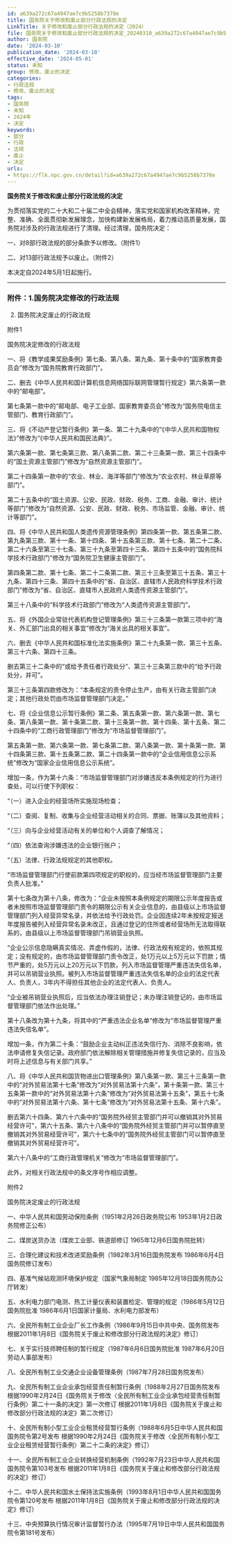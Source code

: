 ```yaml
---
id: a639a272c67a4947ae7c9b5258b7378e
title: 国务院关于修改和废止部分行政法规的决定
LinkTitle: 关于修改和废止部分行政法规的决定（2024）
file: 国务院关于修改和废止部分行政法规的决定_20240310_a639a272c67a4947ae7c9b5258b7378e.docx
author: 国务院
date: '2024-03-10'
publication_date: '2024-03-10'
effective_date: '2024-05-01'
status: 未知
group: 修改、废止的决定
categories:
- 行政法规
- 修改、废止的决定
tags:
- 国务院
- 未知
- 2024年
- 决定
keywords:
- 部分
- 行政
- 法规
- 废止
- 决定
urls:
- https://flk.npc.gov.cn/detail?id=a639a272c67a4947ae7c9b5258b7378e
---
```


**国务院关于修改和废止部分行政法规的决定**

为贯彻落实党的二十大和二十届二中全会精神，落实党和国家机构改革精神，完整、准确、全面贯彻新发展理念，加快构建新发展格局，着力推动高质量发展，国务院对涉及的行政法规进行了清理。经过清理，国务院决定：

一、对8部行政法规的部分条款予以修改。（附件1）

二、对13部行政法规予以废止。（附件2）

本决定自2024年5月1日起施行。

---

### 附件：1.国务院决定修改的行政法规

2. 国务院决定废止的行政法规

附件1

国务院决定修改的行政法规

一、将《教学成果奖励条例》第七条、第八条、第九条、第十条中的“国家教育委员会”修改为“国务院教育行政部门”。

二、删去《中华人民共和国计算机信息网络国际联网管理暂行规定》第六条第一款中的“邮电部”。

第七条第一款中的“邮电部、电子工业部、国家教育委员会”修改为“国务院电信主管部门、教育行政部门”。

三、将《不动产登记暂行条例》第一条、第二十九条中的“《中华人民共和国物权法》”修改为“《中华人民共和国民法典》”。

第六条第一款、第七条第三款、第八条第二款、第二十三条第一款、第三十四条中的“国土资源主管部门”修改为“自然资源主管部门”。

第二十四条第一款中的“农业、林业、海洋等部门”修改为“农业农村、林业草原等部门”。

第二十五条中的“国土资源、公安、民政、财政、税务、工商、金融、审计、统计等部门”修改为“自然资源、公安、民政、财政、税务、市场监管、金融、审计、统计等部门”。

四、将《中华人民共和国人类遗传资源管理条例》第四条第一款、第五条第二款、第九条第三款、第十一条、第十四条、第十五条第三款、第十七条、第二十二条、第二十六条至第三十七条、第三十九条至第四十三条、第四十五条中的“国务院科学技术行政部门”修改为“国务院卫生健康主管部门”。

第四条第二款、第十七条、第二十二条第二款、第三十三条至第三十五条、第三十九条、第四十三条、第四十五条中的“省、自治区、直辖市人民政府科学技术行政部门”修改为“省、自治区、直辖市人民政府人类遗传资源主管部门”。

第三十八条中的“科学技术行政部门”修改为“人类遗传资源主管部门”。

五、将《外国企业常驻代表机构登记管理条例》第三十三条第一款第三项中的“海关、外汇部门出具的相关事宜”修改为“海关出具的相关事宜”。

六、删去《中华人民共和国标准化法实施条例》第二十九条第一款、第三十五条、第三十六条、第四十三条。

删去第三十二条中的“或给予责任者行政处分”、第三十三条第三款中的“给予行政处分，并可”。

第三十三条第四款修改为：“本条规定的责令停止生产，由有关行政主管部门决定；其他行政处罚由市场监督管理部门决定。”

七、将《企业信息公示暂行条例》第二条、第五条第一款、第六条第一款、第七条、第八条第一款、第十条第二款、第十三条第一款、第十四条、第十五条、第二十四条中的“工商行政管理部门”修改为“市场监督管理部门”。

第五条第一款、第六条第一款、第七条第二款、第八条第一款、第十条第一款、第十四条第三款、第十五条第二款、第二十四条第一款中的“企业信用信息公示系统”修改为“国家企业信用信息公示系统”。

增加一条，作为第十六条：“市场监督管理部门对涉嫌违反本条例规定的行为进行查处，可以行使下列职权：

“（一）进入企业的经营场所实施现场检查；

“（二）查阅、复制、收集与企业经营活动相关的合同、票据、账簿以及其他资料；

“（三）向与企业经营活动有关的单位和个人调查了解情况；

“（四）依法查询涉嫌违法的企业银行账户；

“（五）法律、行政法规规定的其他职权。

“市场监督管理部门行使前款第四项规定的职权的，应当经市场监督管理部门主要负责人批准。”

第十七条改为第十八条，修改为：“企业未按照本条例规定的期限公示年度报告或者未按照市场监督管理部门责令的期限公示有关企业信息的，由县级以上市场监督管理部门列入经营异常名录，并依法给予行政处罚。企业因连续2年未按规定报送年度报告被列入经营异常名录未改正，且通过登记的住所或者经营场所无法取得联系的，由县级以上市场监督管理部门吊销营业执照。

“企业公示信息隐瞒真实情况、弄虚作假的，法律、行政法规有规定的，依照其规定；没有规定的，由市场监督管理部门责令改正，处1万元以上5万元以下罚款；情节严重的，处5万元以上20万元以下罚款，列入市场监督管理严重违法失信名单，并可以吊销营业执照。被列入市场监督管理严重违法失信名单的企业的法定代表人、负责人，3年内不得担任其他企业的法定代表人、负责人。

“企业被吊销营业执照后，应当依法办理注销登记；未办理注销登记的，由市场监督管理部门依法作出处理。”

第十八条改为第十九条，将其中的“严重违法企业名单”修改为“市场监督管理严重违法失信名单”。

增加一条，作为第二十条：“鼓励企业主动纠正违法失信行为、消除不良影响，依法申请修复失信记录。政府部门依法解除相关管理措施并修复失信记录的，应当及时将上述信息与有关部门共享。”

八、将《中华人民共和国货物进出口管理条例》第八条第一款、第三十三条第一款中的“对外贸易法第十七条”修改为“对外贸易法第十六条”，第十条第一款、第三十五条第一款中的“对外贸易法第十六条”修改为“对外贸易法第十五条”，第五十七条中的“对外贸易法第十六条、第十七条”修改为“对外贸易法第十五条、第十六条”。

删去第六十四条、第六十六条中的“国务院外经贸主管部门并可以撤销其对外贸易经营许可”，第六十五条、第六十八条中的“国务院外经贸主管部门并可以暂停直至撤销其对外贸易经营许可”，第六十七条中的“国务院外经贸主管部门可以暂停直至撤销其对外贸易经营许可”。

第六十八条中的“工商行政管理机关”修改为“市场监督管理部门”。

此外，对相关行政法规中的条文序号作相应调整。

附件2

国务院决定废止的行政法规

一、中华人民共和国劳动保险条例（1951年2月26日政务院公布 1953年1月2日政务院修正公布）

二、煤炭送货办法（煤炭工业部、铁道部修订 1965年12月6日国务院批转）

三、合理化建议和技术改进奖励条例（1982年3月16日国务院发布 1986年6月4日国务院修订发布）

四、基准气候站观测环境保护规定（国家气象局制定 1985年12月18日国务院办公厅转发）

五、水利电力部门电测、热工计量仪表和装置检定、管理的规定（1986年5月12日国务院批准 1986年6月1日国家计量局、水利电力部发布）

六、全民所有制工业企业厂长工作条例（1986年9月15日中共中央、国务院发布 根据2011年1月8日《国务院关于废止和修改部分行政法规的决定》修订）

七、关于实行技师聘任制的暂行规定（1987年6月6日国务院批准 1987年6月20日劳动人事部发布）

八、全民所有制工业交通企业设备管理条例（1987年7月28日国务院发布）

九、全民所有制工业企业承包经营责任制暂行条例（1988年2月27日国务院发布 根据1990年2月24日《国务院关于修改〈全民所有制工业企业承包经营责任制暂行条例〉第二十一条的决定》第一次修订 根据2011年1月8日《国务院关于废止和修改部分行政法规的决定》第二次修订）

十、全民所有制小型工业企业租赁经营暂行条例（1988年6月5日中华人民共和国国务院令第2号发布 根据1990年2月24日《国务院关于修改〈全民所有制小型工业企业租赁经营暂行条例〉第二十二条的决定》修订）

十一、全民所有制工业企业转换经营机制条例（1992年7月23日中华人民共和国国务院令第103号发布 根据2011年1月8日《国务院关于废止和修改部分行政法规的决定》修订）

十二、中华人民共和国水土保持法实施条例（1993年8月1日中华人民共和国国务院令第120号发布 根据2011年1月8日《国务院关于废止和修改部分行政法规的决定》修订）

十三、中央预算执行情况审计监督暂行办法（1995年7月19日中华人民共和国国务院令第181号发布）

